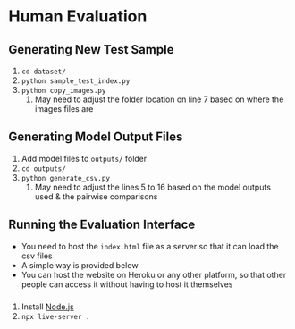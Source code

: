 # Human Evaluation
## Generating New Test Sample
1. `cd dataset/`
2. `python sample_test_index.py`
3. `python copy_images.py`
	1. May need to adjust the folder location on line 7 based on where the images files are	

## Generating Model Output Files
1. Add model files to `outputs/` folder
2. `cd outputs/`
3. `python generate_csv.py` 
	1. May need to adjust the lines 5 to 16 based on the model outputs used & the pairwise comparisons

## Running the Evaluation Interface
- You need to host the `index.html` file as a server so that it can load the csv files
- A simple way is provided below
- You can host the website on Heroku or any other platform, so that other people can access it without having to host it themselves

###
1. Install [Node.js](https://nodejs.org/en/)
2. `npx live-server .`

